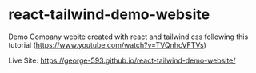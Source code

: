 # react-tailwind-demo-website
Demo Company webite created with react and tailwind css following this tutorial (https://www.youtube.com/watch?v=TVQnhcVFTVs)

Live Site: https://george-593.github.io/react-tailwind-demo-website/

